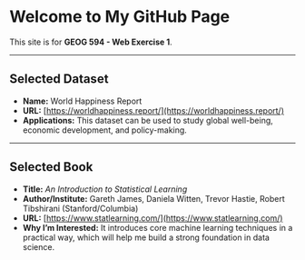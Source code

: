 # Welcome to My GitHub Page  

This site is for **GEOG 594 - Web Exercise 1**.  

---

## Selected Dataset  
- **Name:** World Happiness Report  
- **URL:** [https://worldhappiness.report/](https://worldhappiness.report/)  
- **Applications:** This dataset can be used to study global well-being, economic development, and policy-making.  

---

## Selected Book  
- **Title:** *An Introduction to Statistical Learning*  
- **Author/Institute:** Gareth James, Daniela Witten, Trevor Hastie, Robert Tibshirani (Stanford/Columbia)  
- **URL:** [https://www.statlearning.com/](https://www.statlearning.com/)  
- **Why I’m Interested:** It introduces core machine learning techniques in a practical way, which will help me build a strong foundation in data science.  
